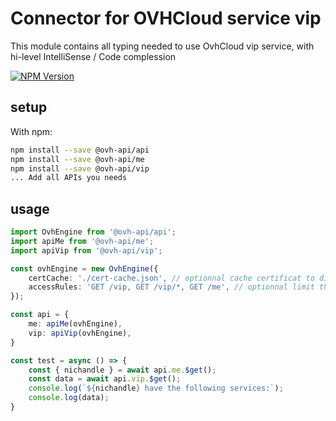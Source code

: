 # Connector for OVHCloud service vip

This module contains all typing needed to use OvhCloud vip service, with hi-level IntelliSense / Code complession

[![NPM Version](https://img.shields.io/npm/v/@ovh-api/vip.svg?style=flat)](https://www.npmjs.org/package/@ovh-api/vip)

## setup

With npm:
````bash
npm install --save @ovh-api/api
npm install --save @ovh-api/me
npm install --save @ovh-api/vip
... Add all APIs you needs
````

## usage

````typescript
import OvhEngine from '@ovh-api/api';
import apiMe from '@ovh-api/me';
import apiVip from '@ovh-api/vip';

const ovhEngine = new OvhEngine({ 
    certCache: './cert-cache.json', // optionnal cache certificat to disk
    accessRules: 'GET /vip, GET /vip/*, GET /me', // optionnal limit the requested privileges.
});

const api = {
    me: apiMe(ovhEngine),
    vip: apiVip(ovhEngine),
}

const test = async () => {
    const { nichandle } = await api.me.$get();
    const data = await api.vip.$get();
    console.log(`${nichandle} have the following services:`);
    console.log(data);
}

````